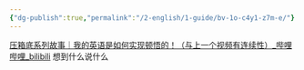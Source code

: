 ```yaml
---
{"dg-publish":true,"permalink":"/2-english/1-guide/bv-1o-c4y1-z7m-e/"}
---
```


[压箱底系列故事｜我的英语是如何实现顿悟的！（与上一个视频有连续性）\_哔哩哔哩\_bilibili](https://www.bilibili.com/video/BV1oC4y1Z7mE/?spm_id_from=333.788.recommend_more_video.0&vd_source=0e8d5a2d613f40b7bb080c0607a88b1e)
想到什么说什么
